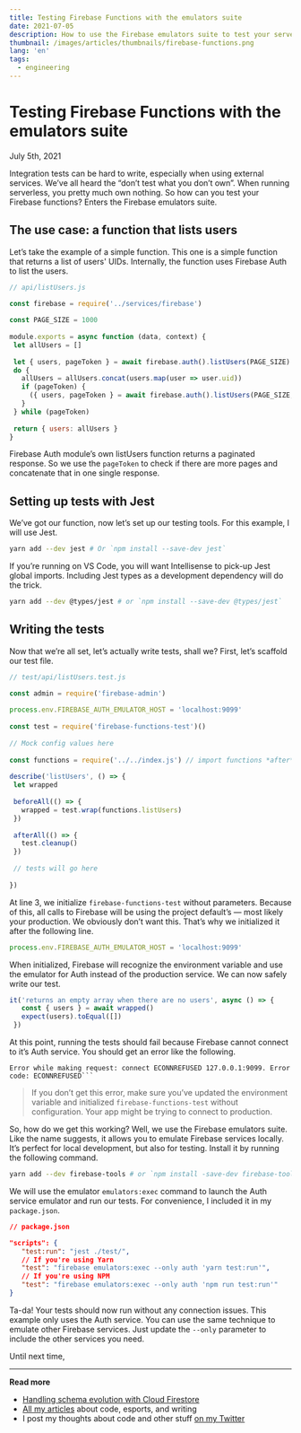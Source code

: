 ```yaml
---
title: Testing Firebase Functions with the emulators suite
date: 2021-07-05
description: How to use the Firebase emulators suite to test your serverless Functions.
thumbnail: /images/articles/thumbnails/firebase-functions.png
lang: 'en'
tags:
  - engineering
---
```


# Testing Firebase Functions with the emulators suite

<span class="article-date">July 5th, 2021</span>

Integration tests can be hard to write, especially when using external services. We’ve all heard the “don’t test what you don’t own”. When running serverless, you pretty much own nothing. So how can you test your Firebase functions? Enters the Firebase emulators suite.

## The use case: a function that lists users

Let’s take the example of a simple function. This one is a simple function that returns a list of users' UIDs. Internally, the function uses Firebase Auth to list the users.

```js
// api/listUsers.js

const firebase = require('../services/firebase')
 
const PAGE_SIZE = 1000
 
module.exports = async function (data, context) {
 let allUsers = []
 
 let { users, pageToken } = await firebase.auth().listUsers(PAGE_SIZE)
 do {
   allUsers = allUsers.concat(users.map(user => user.uid))
   if (pageToken) {
     ({ users, pageToken } = await firebase.auth().listUsers(PAGE_SIZE, pageToken))
   }
 } while (pageToken)
 
 return { users: allUsers }
}
```

Firebase Auth module’s own listUsers function returns a paginated response. So we use the `pageToken` to check if there are more pages and concatenate that in one single response.

## Setting up tests with Jest

We’ve got our function, now let’s set up our testing tools. For this example, I will use Jest.

```sh
yarn add --dev jest # Or `npm install --save-dev jest`
```

If you’re running on VS Code, you will want Intellisense to pick-up Jest global imports. Including Jest types as a development dependency will do the trick. 

```sh
yarn add --dev @types/jest # or `npm install --save-dev @types/jest`
```

## Writing the tests

Now that we’re all set, let’s actually write tests, shall we? First, let’s scaffold our test file.

```js
// test/api/listUsers.test.js

const admin = require('firebase-admin')
 
process.env.FIREBASE_AUTH_EMULATOR_HOST = 'localhost:9099'
 
const test = require('firebase-functions-test')()
 
// Mock config values here
 
const functions = require('../../index.js') // import functions *after* initializing Firebase
 
describe('listUsers', () => {
 let wrapped
 
 beforeAll(() => {
   wrapped = test.wrap(functions.listUsers)
 })
 
 afterAll(() => {
   test.cleanup()
 })
 
 // tests will go here
 
})
```

At line 3, we initialize `firebase-functions-test` without parameters. Because of this, all calls to Firebase will be using the project default’s — most likely your production. We obviously don’t want this. That’s why we initialized it after the following line.

```js
process.env.FIREBASE_AUTH_EMULATOR_HOST = 'localhost:9099'
```

When initialized, Firebase will recognize the environment variable and use the emulator for Auth instead of the production service. We can now safely write our test.

```js
it('returns an empty array when there are no users', async () => {
   const { users } = await wrapped()
   expect(users).toEqual([])
 })
```

At this point, running the tests should fail because Firebase cannot connect to it’s Auth service. You should get an error like the following.

```
Error while making request: connect ECONNREFUSED 127.0.0.1:9099. Error code: ECONNREFUSED```
```

> If you don’t get this error, make sure you’ve updated the environment variable and initialized `firebase-functions-test` without configuration. Your app might be trying to connect to production. 

So, how do we get this working? Well, we use the Firebase emulators suite. Like the name suggests, it allows you to emulate Firebase services locally. It’s perfect for local development, but also for testing. Install it by running the following command.

```sh
yarn add --dev firebase-tools # or `npm install -save-dev firebase-tools`
```

We will use the emulator `emulators:exec` command to launch the Auth service emulator and run our tests. For convenience, I included it in my `package.json`.

```json
// package.json 

"scripts": {
   "test:run": "jest ./test/",
   // If you're using Yarn
   "test": "firebase emulators:exec --only auth 'yarn test:run'",
   // If you're using NPM
   "test": "firebase emulators:exec --only auth 'npm run test:run'"
}
```

Ta-da! Your tests should now run without any connection issues. This example only uses the Auth service. You can use the same technique to emulate other Firebase services. Just update the `--only` parameter to include the other services you need.

Until next time,

---

**Read more**

- [Handling schema evolution with Cloud Firestore](https://strift.medium.com/handling-schema-evolution-with-cloud-firestore-22d94fb9722f)
- [All my articles](/articles/) about code, esports, and writing
- I post my thoughts about code and other stuff [on my Twitter](https://twitter.com/lau_cazanove)
